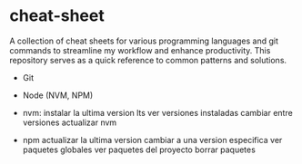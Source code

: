 # cheat-sheet
A collection of cheat sheets for various programming languages and git commands to streamline my workflow and enhance productivity. This repository serves as a quick reference to common patterns and solutions.

- Git
- Node (NVM, NPM)

- nvm: 
	instalar la ultima version lts
	ver versiones instaladas
	cambiar entre versiones
	actualizar nvm

- npm
	actualizar la ultima version
	cambiar a una version especifica
	ver paquetes globales
	ver paquetes del proyecto
	borrar paquetes